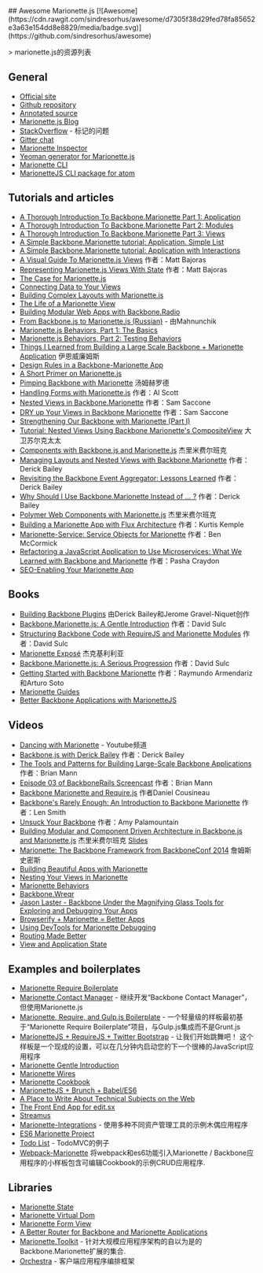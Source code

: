 <div class="github-widget" data-repo="sadcitizen/awesome-marionette"></div>
<script async src="https://pagead2.googlesyndication.com/pagead/js/adsbygoogle.js"></script><ins class="adsbygoogle" style="display:block" data-ad-client="ca-pub-6890694312814945" data-ad-slot="5473692530" data-ad-format="auto"  data-full-width-responsive="true"></ins><script>(adsbygoogle = window.adsbygoogle || []).push({});</script>
## Awesome Marionette.js [![Awesome](https://cdn.rawgit.com/sindresorhus/awesome/d7305f38d29fed78fa85652e3a63e154dd8e8829/media/badge.svg)](https://github.com/sindresorhus/awesome)

&gt; marionette.js的资源列表

## General

- [Official site](http://marionettejs.com/)
- [Github repository](https://github.com/marionettejs/backbone.marionette)
- [Annotated source](http://marionettejs.com/annotated-src/backbone.marionette)
- [Marionette.js Blog](http://blog.marionettejs.com/)
- [StackOverflow](http://stackoverflow.com/questions/tagged/marionette) - 标记的问题
- [Gitter chat](https://gitter.im/marionettejs/backbone.marionette)
- [Marionette Inspector](https://github.com/marionettejs/marionette.inspector)
- [Yeoman generator for Marionette.js](https://github.com/mrichard/generator-marionette)
- [Marionette CLI](https://github.com/denar90/marionette-cli)
- [MarionetteJS CLI package for atom](https://atom.io/packages/atom-marionettejs-cli)

## Tutorials and articles

- [A Thorough Introduction To Backbone.Marionette Part 1: Application](https://www.smashingmagazine.com/2013/02/introduction-backbone-marionette/)
- [A Thorough Introduction To Backbone.Marionette Part 2: Modules](https://www.smashingmagazine.com/2013/04/thorough-introduction-backbone-marionette-part-2-modules/)
- [A Thorough Introduction To Backbone.Marionette Part 3: Views](https://www.smashingmagazine.com/2014/06/thorough-introduction-backbone-marionette-part-3/)
- [A Simple Backbone.Marionette tutorial: Application. Simple List](http://davidsulc.com/blog/2012/05/06/tutorial-a-full-backbone-marionette-application-part-1/)
- [A Simple Backbone.Marionette tutorial: Application with Interactions](http://davidsulc.com/blog/2012/04/22/a-simple-backbone-marionette-tutorial-part-2/)
- [A Visual Guide To Marionette.js Views](http://www.artandlogic.com/blog/2013/03/a-visual-guide-to-marionette-js-views/) 作者：Matt Bajoras
- [Representing Marionette.js Views With State](http://www.artandlogic.com/blog/2013/06/representing-marionette-js-views-with-state/) 作者：Matt Bajoras
- [The Case for Marionette.js](http://benmccormick.org/2014/12/02/the-case-for-marionette-js/)
- [Connecting Data to Your Views](http://benmccormick.org/2014/12/10/marionette-explained-connecting-your-data-to-your-views/)
- [Building Complex Layouts with Marionette.js](http://benmccormick.org/2014/12/22/building-complex-layouts-with-marionette-js/)
- [The Life of a Marionette View](http://benmccormick.org/2015/01/05/marionette-view-life-cycles/)
- [Building Modular Web Apps with Backbone.Radio](http://benmccormick.org/2015/01/26/backbone-radio/)
- [From Backbone.js to Marionette.js (Russian)](http://habrahabr.ru/post/207730/) - 由Mahnunchik
- [Marionette.js Behaviors, Part 1: The Basics](https://spin.atomicobject.com/2014/09/11/marionette-behaviors-overview/)
- [Marionette.js Behaviors, Part 2: Testing Behaviors](https://spin.atomicobject.com/2014/09/12/testing-marionette-js-behaviors/)
- [Things I Learned from Building a Large Scale Backbone + Marionette Application](http://authenticff.com/journal/building-large-scale-backbone-marionette-applications) 伊恩威廉姆斯
- [Design Rules in a Backbone-Marionette App](http://cloudandcode.tumblr.com/post/98671637921/design-rules-in-a-backbone-marionette-app)
- [A Short Primer on Marionette.js](http://cloudandcode.tumblr.com/post/98265035816/a-short-primer-on-marionette-js)
- [Pimping Backbone with Marionette](http://scm.io/blog/hack/2014/09/backbone-marionette/) 汤姆赫罗德
- [Handling Forms with Marionette.js](http://spin.atomicobject.com/2013/11/25/forms-marionette-js-backbone/) 作者：Al Scott
- [Nested Views in Backbone.Marionette](http://blog.mojotech.com/nested-views-in-backbone-marionette/) 作者：Sam Saccone
- [DRY up Your Views in Backbone Marionette](http://blog.mojotech.com/dry-up-your-views-in-backbone-marionette/) 作者：Sam Saccone
- [Strengthening Our Backbone with Marionette (Part I)](http://tech.kinja.com/strengthening-our-backbone-with-marionette-part-i-1583630931)
- [Tutorial: Nested Views Using Backbone Marionette's CompositeView](http://davidsulc.com/blog/2013/02/03/tutorial-nested-views-using-backbone-marionettes-compositeview/) 大卫苏尔克太太
- [Components with Backbone.js and Marionette.js](http://blog.jeremyfairbank.com/javascript/components-with-backbone-js-and-marionette-js/) 杰里米费尔班克
- [Managing Layouts and Nested Views with Backbone.Marionette](http://lostechies.com/derickbailey/2012/03/22/managing-layouts-and-nested-views-with-backbone-marionette/) 作者：Derick Bailey
- [Revisiting the Backbone Event Aggregator: Lessons Learned](http://lostechies.com/derickbailey/2012/04/03/revisiting-the-backbone-event-aggregator-lessons-learned/) 作者：Derick Bailey
- [Why Should I Use Backbone.Marionette Instead of … ?](http://lostechies.com/derickbailey/2012/06/13/why-should-i-use-backbone-marionette-instead-of-%E2%80%A6/) 作者：Derick Bailey
- [Polymer Web Components with Marionette.js](http://blog.jeremyfairbank.com/javascript/polymer-web-components-with-marionette-js/) 杰里米费尔班克
- [Building a Marionette App with Flux Architecture](http://iamnotarealprogrammer.com/flux-architecture-in-a-backbone-and-marionette-app/) 作者：Kurtis Kemple
- [Marionette-Service: Service Objects for Marionette](http://benmccormick.org/2015/05/25/marionette-service-service-objects-for-marionette/) 作者：Ben McCormick
- [Refactoring a JavaScript Application to Use Microservices: What We Learned with Backbone and Marionette](https://www.safaribooksonline.com/blog/2015/11/24/refactoring-javascript-microservice-backbone-marionette/) 作者：Pasha Craydon 
- [SEO-Enabling Your Marionette App](https://docs.google.com/presentation/d/1jy9SXyr6ZjbY7lOSKN8QraH96-vR7mnAo0ePvzDb8uc/pub?start=false&loop=false&delayms=3000&slide=id.p)

## Books

- [Building Backbone Plugins](https://leanpub.com/building-backbone-plugins) 由Derick Bailey和Jerome Gravel-Niquet创作
- [Backbone.Marionette.js: A Gentle Introduction](https://leanpub.com/marionette-gentle-introduction) 作者：David Sulc
- [Structuring Backbone Code with RequireJS and Marionette Modules](https://leanpub.com/structuring-backbone-with-requirejs-and-marionette) 作者：David Sulc
- [Marionette Exposé](https://leanpub.com/marionetteexpose) 杰克基利利亚
- [Backbone.Marionette.js: A Serious Progression](https://leanpub.com/marionette-serious-progression) 作者：David Sulc
- [Getting Started with Backbone Marionette](http://www.amazon.com/dp/1783284250/) 作者：Raymundo Armendariz和Arturo Soto
- [Marionette Guides](https://www.gitbook.com/book/marionette/marionette-guides/details)
- [Better Backbone Applications with MarionetteJS](https://shop.smashingmagazine.com/products/better-backbone-applications-with-marionettejs)

## Videos

- [Dancing with Marionette](https://www.youtube.com/channel/UC6dVRPnSACav2AYB5XG7BZw) -  Youtube频道
- [Backbone.js with Derick Bailey](https://www.youtube.com/watch?v=VERQEr-bVTs) 作者：Derick Bailey
- [The Tools and Patterns for Building Large-Scale Backbone Applications](https://www.youtube.com/watch?v=qWr7x9wk6_c) 作者：Brian Mann
- [Episode 03 of BackboneRails Screencast](https://www.youtube.com/watch?v=KT31H3Ayliw) 作者：Brian Mann
- [Backbone Marionette and Require.js](https://www.youtube.com/watch?v=4K4JKtAGPu4) 作者Daniel Cousineau
- [Backbone's Rarely Enough: An Introduction to Backbone Marionette](https://www.youtube.com/watch?v=fZJMF4SOKm4) 作者：Len Smith
- [Unsuck Your Backbone](http://www.youtube.com/watch?v=0o2whtCJw8I) 作者：Amy Palamountain
- [Building Modular and Component Driven Architecture in Backbone.js and Marionette.js](https://www.youtube.com/watch?v=PrQSpdWkN6Q) 杰里米费尔班克 [Slides](http://presentboldly.com/jfairbank/modular-and-component-driven-architecture-in-marionettejs/)
- [Marionette: The Backbone Framework from BackboneConf 2014](https://www.youtube.com/watch?v=EvQnntaqVdE&index=13&list=PLlgxAbM67lYIGw8DnANC7VgREbzJRQged) 詹姆斯史密斯
- [Building Beautiful Apps with Marionette](https://www.youtube.com/watch?v=7yZKsgKxziw)
- [Nesting Your Views in Marionette](https://www.youtube.com/watch?v=CTr-tTwRH3o)
- [Marionette Behaviors](https://www.youtube.com/watch?v=6wvAswHkarE)
- [Backbone.Wreqr](https://www.youtube.com/watch?v=2b1G3TdlQEU)
- [Jason Laster - Backbone Under the Magnifying Glass Tools for Exploring and Debugging Your Apps](https://www.youtube.com/watch?v=jbGm3mJXh_s)
- [Browserify + Marionette = Better Apps](https://www.youtube.com/watch?v=7bGWuyuLK_4)
- [Using DevTools for Marionette Debugging](https://www.youtube.com/watch?v=75d0odmbu38)
- [Routing Made Better](https://www.youtube.com/watch?v=F32QhaHFn1k)
- [View and Application State](https://www.youtube.com/watch?v=FCUS6RrhRtI)

## Examples and boilerplates

- [Marionette Require Boilerplate](https://github.com/BoilerplateMVC/Marionette-Require-Boilerplate)
- [Marionette Contact Manager](https://github.com/dmytroyarmak/marionette-contact-manager) - 继续开发“Backbone Contact Manager”，但使用Marionette.js
- [Marionette, Require, and Gulp.js Boilerplate](https://github.com/jroeckle/Marionette-Require-Gulpjs-Boilerplate) - 一个轻量级的样板最初基于“Marionette Require Boilerplate”项目，与Gulp.js集成而不是Grunt.js
- [MarionetteJS + RequireJS + Twitter Bootstrap](https://github.com/ajaxray/marionette-boilerplate)   - 让我们开始跳舞吧！  这个样板是一个现成的设置，可以在几分钟内启动您的下一个很棒的JavaScript应用程序
- [Marionette Gentle Introduction](https://github.com/davidsulc/marionette-gentle-introduction)
- [Marionette Wires](https://github.com/thejameskyle/marionette-wires)
- [Marionette Cookbook](https://github.com/MarionetteLabs/marionette-cookbook)
- [MarionetteJS + Brunch + Babel/ES6](https://github.com/denar90/brunch-with-marionettejs)
- [A Place to Write About Technical Subjects on the Web](https://github.com/jmeas/gistbook)
- [The Front End App for edit.sx](https://github.com/samccone/edit.sx-frontend)
- [Streamus](https://github.com/MeoMix/StreamusChromeExtension)
- [Marionette-Integrations](https://github.com/marionettejs/marionette-integrations) - 使用多种不同资产管理工具的示例木偶应用程序
- [ES6 Marionette Project](https://github.com/abiee/es6-marionette)
- [Todo List](https://github.com/tastejs/todomvc/tree/master/examples/backbone_marionette) -  TodoMVC的例子
- [Webpack-Marionette](https://github.com/alexpsi/webpack-marionette) 将webpack和es6功能引入Marionette / Backbone应用程序的小样板包含可编辑Cookbook的示例CRUD应用程序.


## Libraries

- [Marionette State](https://github.com/Squareknot/marionette.state)
- [Marionette Virtual Dom](https://github.com/tiagorg/marionette-vdom)
- [Marionette Form View](https://github.com/viverae/marionette.formview)
- [A Better Router for Backbone and Marionette Applications](https://github.com/Betterment/backbone.blazer)
- [Marionette.Toolkit](https://github.com/RoundingWellOS/marionette.toolkit) - 针对大规模应用程序架构的自以为是的Backbone.Marionette扩展的集合.
- [Orchestra](https://github.com/BedeGaming/orchestra) - 客户端应用程序编排框架

